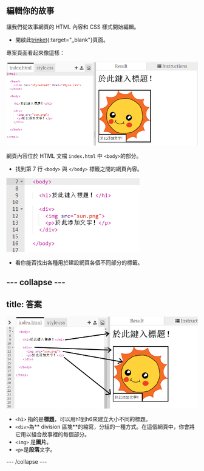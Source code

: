 ## 編輯你的故事

讓我們從故事網頁的 HTML 內容和 CSS 樣式開始編輯。

+ 開啟此[trinket](http://jumpto.cc/web-story){:target="_blank"}頁面。

專案頁面看起來像這樣︰

![截圖](images/story-starter.png)

網頁內容位於 HTML 文檔 `index.html` 中 `<body>`的部分。

+ 找到第 7 行 `<body>` 與 `</body>` 標籤之間的網頁內容。

![截圖](images/story-html.png)

+ 看你能否找出各種用於建設網頁各個不同部分的標籤。

## \--- collapse \---

## title: 答案

![截圖](images/story-elements.png)

+ `<h1>` 指的是**標題**，可以用h1到h6來建立大小不同的標題。
+ `<div>`為** division 區塊**的縮寫，分組的一種方式。在這個網頁中，你會將它用以組合故事裡的每個部分。
+ `<img>` 是**圖片**。
+ `<p>`是**段落**文字。

\--- /collapse \---
